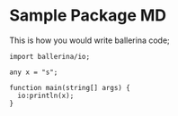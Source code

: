 Sample Package MD
=================

This is how you would write ballerina code;

```ballerina
import ballerina/io;

any x = "s";

function main(string[] args) {
  io:println(x);
}
```